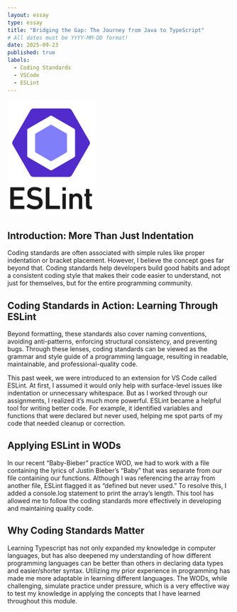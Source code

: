 ```yaml
---
layout: essay
type: essay
title: "Bridging the Gap: The Journey from Java to TypeScript"
# All dates must be YYYY-MM-DD format!
date: 2025-09-23
published: true
labels:
  - Coding Standards
  - VSCode
  - ESLint
---
```


<img width="200px" class="rounded float-start pe-4" src="../img/ESLintLogo.png">

## Introduction: More Than Just Indentation

  Coding standards are often associated with simple rules like proper indentation or bracket placement. However, I believe the concept goes far beyond that. Coding standards help developers build good habits and adopt a consistent coding style that makes their code easier to understand, not just for themselves, but for the entire programming community.

## Coding Standards in Action: Learning Through ESLint

  Beyond formatting, these standards also cover naming conventions, avoiding anti-patterns, enforcing structural consistency, and preventing bugs. Through these lenses, coding standards can be viewed as the grammar and style guide of a programming language, resulting in readable, maintainable, and professional-quality code.

  This past week, we were introduced to an extension for VS Code called ESLint. At first, I assumed it would only help with surface-level issues like indentation or unnecessary whitespace. But as I worked through our assignments, I realized it’s much more powerful. ESLint became a helpful tool for writing better code. For example, it identified variables and functions that were declared but never used, helping me spot parts of my code that needed cleanup or correction.

  

## Applying ESLint in WODs

  In our recent “Baby-Bieber” practice WOD, we had to work with a file containing the lyrics of Justin Bieber’s “Baby” that was separate from our file containing our functions. Although I was referencing the array from another file, ESLint flagged it as “defined but never used.” To resolve this, I added a console.log statement to print the array’s length. This tool has allowed me to follow the coding standards more effectively in developing and maintaining quality code.

## Why Coding Standards Matter

  Learning Typescript has not only expanded my knowledge in computer languages, but has also deepened my understanding of how different programming languages can be better than others in declaring data types and easier/shorter syntax. Utilizing my prior experience in programming has made me more adaptable in learning different languages. The WODs, while challenging, simulate practice under pressure, which is a very effective way to test my knowledge in applying the concepts that I have learned throughout this module.
